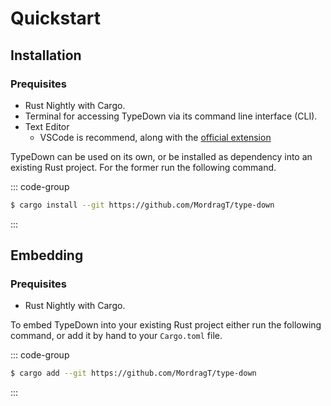 # Quickstart

## Installation

### Prequisites

- Rust Nightly with Cargo.
- Terminal for accessing TypeDown via its command line interface (CLI).
- Text Editor
  - VSCode is recommend, along with the [official extension](TODO)

TypeDown can be used on its own, or be installed as dependency into an existing Rust project. For the former run the following command.

::: code-group

```sh [cargo]
$ cargo install --git https://github.com/MordragT/type-down
```

:::

## Embedding

### Prequisites

- Rust Nightly with Cargo.

To embed TypeDown into your existing Rust project either run the following command,
or add it by hand to your `Cargo.toml` file.

::: code-group

```sh [cargo]
$ cargo add --git https://github.com/MordragT/type-down
```

:::
